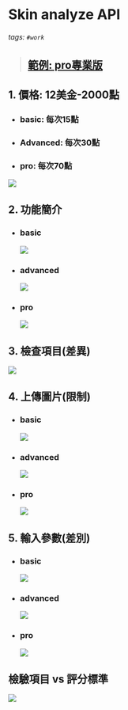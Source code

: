 # Skin analyze API
###### tags: `#work`

> ## [範例: pro專業版](https://www.ailabtools.com/portrait-skin-analysis-professional-example)

## 1. 價格: 12美金-2000點
- ### basic: 每次15點
- ### Advanced: 每次30點
- ### pro: 每次70點

![](/imgs/1.png)

## 2. 功能簡介
- ### basic
  ![](/imgs/basic/info.png)
- ### advanced
  ![](/imgs/advanced/info.png)
- ### pro
  ![](/imgs/pro/info.png)

## 3. 檢查項目(差異)
![](/imgs/2.png)

## 4. 上傳圖片(限制)
- ### basic
  ![](/imgs/basic/limit.png)
- ### advanced
  ![](/imgs/advanced/limit.png)
- ### pro
  ![](/imgs/pro/limit.png)

## 5. 輸入參數(差別)
- ### basic
  ![](/imgs/basic/args.png)

- ### advanced
  ![](/imgs/advanced/args.png)

- ### pro
  ![](/imgs/pro/args.png)

## 檢驗項目 vs 評分標準
  ![](/imgs/14.png)

